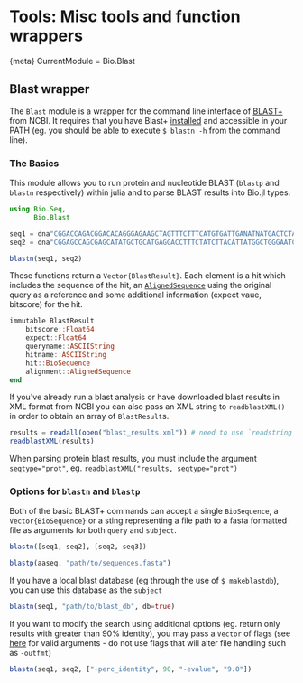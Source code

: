 # Tools: Misc tools and function wrappers
{meta}
CurrentModule = Bio.Blast

## Blast wrapper
The `Blast` module is a wrapper for the command line interface of [BLAST+](https://www.ncbi.nlm.nih.gov/books/NBK279690/) from NCBI. It requires that you have Blast+ [installed](https://www.ncbi.nlm.nih.gov/books/NBK279671/) and accessible in your PATH (eg. you should be able to execute `$ blastn -h` from the command line).

### The Basics

This module allows you to run protein and nucleotide BLAST (`blastp` and `blastn` respectively) within julia and to parse BLAST results into Bio.jl types.

```julia
using Bio.Seq,
      Bio.Blast

seq1 = dna"CGGACCAGACGGACACAGGGAGAAGCTAGTTTCTTTCATGTGATTGANATNATGACTCTACTCCTAAAAGGGAAAAANCAATATCCTTGTTTACAGAAGAGAAACAAACAAGCCCCACTCAGCTCAGTCACAGGAGAGAN"
seq2 = dna"CGGAGCCAGCGAGCATATGCTGCATGAGGACCTTTCTATCTTACATTATGGCTGGGAATCTTACTCTTTCATCTGATACCTTGTTCAGATTTCAAAATAGTTGTAGCCTTATCCTGGTTTTACAGATGTGAAACTTTCAA"

blastn(seq1, seq2)
```

These functions return a `Vector{BlastResult}`. Each element is a hit which includes the sequence of the hit, an [`AlignedSequence`](http://biojulia.github.io/Bio.jl/latest/man/alignments/) using the original query as a reference and some additional information (expect vaue, bitscore) for the hit.

```julia
immutable BlastResult
    bitscore::Float64
    expect::Float64
    queryname::ASCIIString
    hitname::ASCIIString
    hit::BioSequence
    alignment::AlignedSequence
end
```

If you've already run a blast analysis or have downloaded blast results in XML format from NCBI you can also pass an XML string to `readblastXML()` in order to obtain an array of `BlastResult`s.

```julia
results = readall(open("blast_results.xml")) # need to use `readstring` instead of `readall` for v0.5
readblastXML(results)
```

When parsing protein blast results, you must include the argument `seqtype="prot"`, eg. `readblastXML("results, seqtype="prot")`

### Options for `blastn` and `blastp`

Both of the basic BLAST+ commands can accept a single `BioSequence`, a `Vector{BioSequence}` or a sting representing a file path to a fasta formatted file as arguments for both `query` and `subject`.

```julia
blastn([seq1, seq2], [seq2, seq3])

blastp(aaseq, "path/to/sequences.fasta")
```

If you have a local blast database (eg through the use of `$ makeblastdb`), you can use this database as the `subject`

```julia
blastn(seq1, "path/to/blast_db", db=true)
```

If you want to modify the search using additional options (eg. return only results with greater than 90% identity), you may pass a `Vector` of flags (see [here](http://www.ncbi.nlm.nih.gov/books/NBK279675/) for valid arguments - do not use flags that will alter file handling such as `-outfmt`)

```julia
blastn(seq1, seq2, ["-perc_identity", 90, "-evalue", "9.0"])
```
